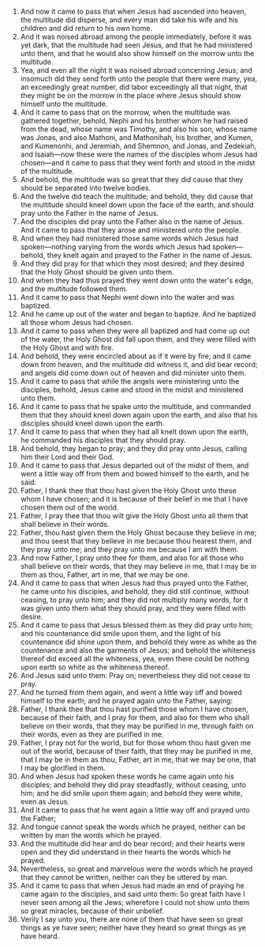 1. And now it came to pass that when Jesus had ascended into heaven, the multitude did disperse, and every man did take his wife and his children and did return to his own home.
2. And it was noised abroad among the people immediately, before it was yet dark, that the multitude had seen Jesus, and that he had ministered unto them, and that he would also show himself on the morrow unto the multitude.
3. Yea, and even all the night it was noised abroad concerning Jesus; and insomuch did they send forth unto the people that there were many, yea, an exceedingly great number, did labor exceedingly all that night, that they might be on the morrow in the place where Jesus should show himself unto the multitude.
4. And it came to pass that on the morrow, when the multitude was gathered together, behold, Nephi and his brother whom he had raised from the dead, whose name was Timothy, and also his son, whose name was Jonas, and also Mathoni, and Mathonihah, his brother, and Kumen, and Kumenonhi, and Jeremiah, and Shemnon, and Jonas, and Zedekiah, and Isaiah—now these were the names of the disciples whom Jesus had chosen—and it came to pass that they went forth and stood in the midst of the multitude.
5. And behold, the multitude was so great that they did cause that they should be separated into twelve bodies.
6. And the twelve did teach the multitude; and behold, they did cause that the multitude should kneel down upon the face of the earth, and should pray unto the Father in the name of Jesus.
7. And the disciples did pray unto the Father also in the name of Jesus. And it came to pass that they arose and ministered unto the people.
8. And when they had ministered those same words which Jesus had spoken—nothing varying from the words which Jesus had spoken—behold, they knelt again and prayed to the Father in the name of Jesus.
9. And they did pray for that which they most desired; and they desired that the Holy Ghost should be given unto them.
10. And when they had thus prayed they went down unto the water's edge, and the multitude followed them.
11. And it came to pass that Nephi went down into the water and was baptized.
12. And he came up out of the water and began to baptize. And he baptized all those whom Jesus had chosen.
13. And it came to pass when they were all baptized and had come up out of the water, the Holy Ghost did fall upon them, and they were filled with the Holy Ghost and with fire.
14. And behold, they were encircled about as if it were by fire; and it came down from heaven, and the multitude did witness it, and did bear record; and angels did come down out of heaven and did minister unto them.
15. And it came to pass that while the angels were ministering unto the disciples, behold, Jesus came and stood in the midst and ministered unto them.
16. And it came to pass that he spake unto the multitude, and commanded them that they should kneel down again upon the earth, and also that his disciples should kneel down upon the earth.
17. And it came to pass that when they had all knelt down upon the earth, he commanded his disciples that they should pray.
18. And behold, they began to pray; and they did pray unto Jesus, calling him their Lord and their God.
19. And it came to pass that Jesus departed out of the midst of them, and went a little way off from them and bowed himself to the earth, and he said:
20. Father, I thank thee that thou hast given the Holy Ghost unto these whom I have chosen; and it is because of their belief in me that I have chosen them out of the world.
21. Father, I pray thee that thou wilt give the Holy Ghost unto all them that shall believe in their words.
22. Father, thou hast given them the Holy Ghost because they believe in me; and thou seest that they believe in me because thou hearest them, and they pray unto me; and they pray unto me because I am with them.
23. And now Father, I pray unto thee for them, and also for all those who shall believe on their words, that they may believe in me, that I may be in them as thou, Father, art in me, that we may be one.
24. And it came to pass that when Jesus had thus prayed unto the Father, he came unto his disciples, and behold, they did still continue, without ceasing, to pray unto him; and they did not multiply many words, for it was given unto them what they should pray, and they were filled with desire.
25. And it came to pass that Jesus blessed them as they did pray unto him; and his countenance did smile upon them, and the light of his countenance did shine upon them, and behold they were as white as the countenance and also the garments of Jesus; and behold the whiteness thereof did exceed all the whiteness, yea, even there could be nothing upon earth so white as the whiteness thereof.
26. And Jesus said unto them: Pray on; nevertheless they did not cease to pray.
27. And he turned from them again, and went a little way off and bowed himself to the earth; and he prayed again unto the Father, saying:
28. Father, I thank thee that thou hast purified those whom I have chosen, because of their faith, and I pray for them, and also for them who shall believe on their words, that they may be purified in me, through faith on their words, even as they are purified in me.
29. Father, I pray not for the world, but for those whom thou hast given me out of the world, because of their faith, that they may be purified in me, that I may be in them as thou, Father, art in me, that we may be one, that I may be glorified in them.
30. And when Jesus had spoken these words he came again unto his disciples; and behold they did pray steadfastly, without ceasing, unto him; and he did smile upon them again; and behold they were white, even as Jesus.
31. And it came to pass that he went again a little way off and prayed unto the Father;
32. And tongue cannot speak the words which he prayed, neither can be written by man the words which he prayed.
33. And the multitude did hear and do bear record; and their hearts were open and they did understand in their hearts the words which he prayed.
34. Nevertheless, so great and marvelous were the words which he prayed that they cannot be written, neither can they be uttered by man.
35. And it came to pass that when Jesus had made an end of praying he came again to the disciples, and said unto them: So great faith have I never seen among all the Jews; wherefore I could not show unto them so great miracles, because of their unbelief.
36. Verily I say unto you, there are none of them that have seen so great things as ye have seen; neither have they heard so great things as ye have heard.
